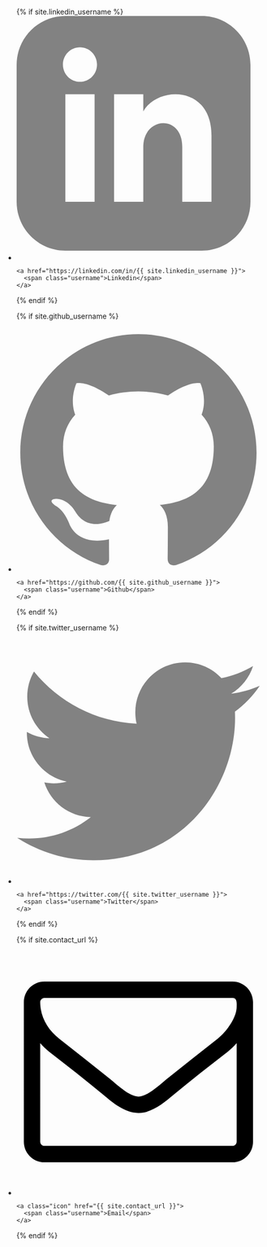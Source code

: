 <ul class="social-media-list">
  {% if site.linkedin_username %}
  <li>
    <a class="icon" href="https://linkedin.com/in/{{ site.linkedin_username }}">
      <span class="icon icon--linkedin">
        <svg viewBox="0 0 25 25">
          <path fill="#828282" d="M19 0h-14c-2.761 0-5 2.239-5 5v14c0 2.761 2.239 5 5 5h14c2.762 0 5-2.239 5-5v-14c0-2.761-2.238-5-5-5zm-11 19h-3v-11h3v11zm-1.5-12.268c-.966 0-1.75-.79-1.75-1.764s.784-1.764 1.75-1.764 1.75.79 1.75 1.764-.783 1.764-1.75 1.764zm13.5 12.268h-3v-5.604c0-3.368-4-3.113-4 0v5.604h-3v-11h3v1.765c1.396-2.586 7-2.777 7 2.476v6.759z"/>
        </svg>
      </span>
    </a>

    <a href="https://linkedin.com/in/{{ site.linkedin_username }}">
      <span class="username">Linkedin</span>
    </a>
  </li>
  {% endif %}

  {% if site.github_username %}
  <li>
    <a class="icon" href="https://github.com/{{ site.github_username }}">
      <span class="icon icon--github">
        <svg viewBox="0 0 16 16">
          <path fill="#828282" d="M7.999,0.431c-4.285,0-7.76,3.474-7.76,7.761 c0,3.428,2.223,6.337,5.307,7.363c0.388,0.071,0.53-0.168,0.53-0.374c0-0.184-0.007-0.672-0.01-1.32 c-2.159,0.469-2.614-1.04-2.614-1.04c-0.353-0.896-0.862-1.135-0.862-1.135c-0.705-0.481,0.053-0.472,0.053-0.472 c0.779,0.055,1.189,0.8,1.189,0.8c0.692,1.186,1.816,0.843,2.258,0.645c0.071-0.502,0.271-0.843,0.493-1.037 C4.86,11.425,3.049,10.76,3.049,7.786c0-0.847,0.302-1.54,0.799-2.082C3.768,5.507,3.501,4.718,3.924,3.65 c0,0,0.652-0.209,2.134,0.796C6.677,4.273,7.34,4.187,8,4.184c0.659,0.003,1.323,0.089,1.943,0.261 c1.482-1.004,2.132-0.796,2.132-0.796c0.423,1.068,0.157,1.857,0.077,2.054c0.497,0.542,0.798,1.235,0.798,2.082 c0,2.981-1.814,3.637-3.543,3.829c0.279,0.24,0.527,0.713,0.527,1.437c0,1.037-0.01,1.874-0.01,2.129 c0,0.208,0.14,0.449,0.534,0.373c3.081-1.028,5.302-3.935,5.302-7.362C15.76,3.906,12.285,0.431,7.999,0.431z"/>
        </svg>
      </span>
    </a>

    <a href="https://github.com/{{ site.github_username }}">
      <span class="username">Github</span>
    </a>
  </li>
  {% endif %}

  {% if site.twitter_username %}
  <li>
    <a class="icon" href="https://twitter.com/{{ site.twitter_username }}">
      <span class="icon icon--twitter">
        <svg viewBox="0 0 16 16">
          <path fill="#828282" d="M15.969,3.058c-0.586,0.26-1.217,0.436-1.878,0.515c0.675-0.405,1.194-1.045,1.438-1.809
          c-0.632,0.375-1.332,0.647-2.076,0.793c-0.596-0.636-1.446-1.033-2.387-1.033c-1.806,0-3.27,1.464-3.27,3.27 c0,0.256,0.029,0.506,0.085,0.745C5.163,5.404,2.753,4.102,1.14,2.124C0.859,2.607,0.698,3.168,0.698,3.767 c0,1.134,0.577,2.135,1.455,2.722C1.616,6.472,1.112,6.325,0.671,6.08c0,0.014,0,0.027,0,0.041c0,1.584,1.127,2.906,2.623,3.206 C3.02,9.402,2.731,9.442,2.433,9.442c-0.211,0-0.416-0.021-0.615-0.059c0.416,1.299,1.624,2.245,3.055,2.271 c-1.119,0.877-2.529,1.4-4.061,1.4c-0.264,0-0.524-0.015-0.78-0.046c1.447,0.928,3.166,1.469,5.013,1.469 c6.015,0,9.304-4.983,9.304-9.304c0-0.142-0.003-0.283-0.009-0.423C14.976,4.29,15.531,3.714,15.969,3.058z"/>
        </svg>
      </span>
    </a>

    <a href="https://twitter.com/{{ site.twitter_username }}">
      <span class="username">Twitter</span>
    </a>
  </li>
  {% endif %}

  {% if site.contact_url %}
  <li>
    <a class="icon" href="{{ site.contact_url }}">
      <span class="icon  icon--mail">
        <svg viewBox="75 80 100 100"><path d="M172.053,157.967c0,4.621-3.781,8.401-8.401,8.401H86.363c-4.621,0-8.401-3.78-8.401-8.401v-57.125
  c0-4.621,3.78-8.401,8.401-8.401h77.288c4.62,0,8.401,3.78,8.401,8.401V157.967z M163.651,99.161H86.363
  c-0.893,0-1.68,0.788-1.68,1.68c0,5.986,2.993,11.184,7.718,14.912c7.036,5.513,14.071,11.079,21.055,16.645
  c2.783,2.258,7.823,7.088,11.499,7.088h0.053h0.052c3.676,0,8.716-4.83,11.499-7.088c6.983-5.565,14.019-11.131,21.055-16.645
  c3.413-2.678,7.719-8.506,7.719-12.969C165.332,101.471,165.646,99.161,163.651,99.161z M165.332,117.643
  c-1.104,1.26-2.311,2.415-3.623,3.465c-7.509,5.775-15.069,11.656-22.367,17.747c-3.938,3.308-8.821,7.351-14.282,7.351h-0.052
  h-0.053c-5.461,0-10.344-4.043-14.282-7.351c-7.298-6.091-14.859-11.972-22.367-17.747c-1.313-1.05-2.521-2.205-3.623-3.465
  v40.324c0,0.894,0.788,1.681,1.68,1.681h77.288c0.893,0,1.681-0.787,1.681-1.681V117.643z"></path></svg>
      </span>
    </a>

    <a class="icon" href="{{ site.contact_url }}">
      <span class="username">Email</span>
    </a>
  </li>
  {% endif %}
</ul>
